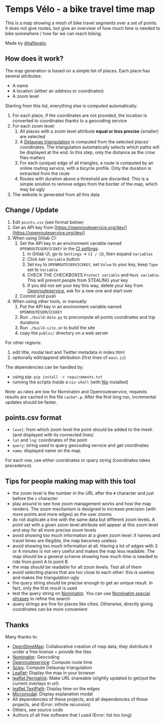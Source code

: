 Temps Vélo - a bike travel time map
===================================

This is a map showing a mesh of bike travel segments over a set of points.
It does not give routes, but give an overview of how much time is needed to bike somewhere / how far we can reach biking.

Made by [@taflevelo](https://twitter.com/taflevelo).

How does it work?
-----------------

The map generation is based on a simple list of places.
Each place has several attributes:
- A name
- A location (either an address or coordinates)
- A zoom level

Starting from this list, everything else is computed automatically:

1. For each place, if the coordinates are not provided, the location is converted to coordinates thanks to a geocoding service
2. For each zoom level:
    1. All places with a zoom level attribute **equal or less precise** (smaller) are selected
    2. A [Delaunay triangulation](https://en.wikipedia.org/wiki/Delaunay_triangulation) is computed from the selected places' coordinates. The triangulation automatically selects which paths will be displayed at the end. In this step, only the distance as the crow flies matters
    3. For each (unique) edge of all triangles, a route is computed by an online routing service, with a bicycle profile. Only the duration is extracted from the route
    4. Routes with duration above a threshold are discarded. This is a simple solution to remove edges from the border of the map, which may be ugly
3. The website is generated from all this data

Change / Update
---------------

1. Edit `points.csv` (see format below)
2. Get an API key from [https://openrouteservice.org/dev/](https://openrouteservice.org/dev/)
3. When using Gitlab CI:
    1. Set the API key in an environment variable named `OPENROUTESERVICEKEY` in the [CI settings](https://docs.gitlab.com/ee/ci/variables/#create-a-custom-variable-in-the-ui):
        1. In Gitlab UI, go to `Settings` → `CI / CD`, then expand `Variables`
        2. Click `Add Variable` button
        3. Set `Key` to `OPENROUTESERVICEKEY`, set `Value` to your key, keep `Type` set to `Variable`
        4. CHECK THE CHECKBOXES `Protect variable` and `Mask variable`. This will prevent people from STEALING your key
        5. If you did not set your key this way, delete your key from [Openrouteservice](https://openrouteservice.org/dev/), ask for a new one and start over
    2. Commit and push
4. When using other tools, or manually:
    1. Put the API key in an environment variable named `OPENROUTESERVICEKEY`
    2. Run `./build-data.py` to precompute all points coordinates and trip durations
    2. Run `./build-site.sh` to build the site
    3. copy the `public/` directory on a web server

For other regions:
1. edit title, modal text and Twitter metadata in index.html
2. optionally edit/append attribution (first lines of `main.js`)


The dependencies can be handled by:
- using pip: `pip install -r requirements.txt`
- running the scripts inside a `nix-shell` (with [Nix](https://nixos.org/) installed)

Note: as rates are low for Nominatim and Openrouteservice, requests results are cached in the file `cache*.p`. After the first long run, incremental updates should be faster.

points.csv format
-------------------

- `level`: from which zoom level the point should be added to the mesh (and displayed with its connected lines)
- `lat` and `lng`: coordinates of the point
- `query`: string used to query geocoding service and get coordinates
- `name`: displayed name on the map.

For each row, use either coordinates or query string (̀coordinates takes precedence).

Tips for people making map with this tool
-----------------------------------------

- the zoom level is the number in the URL after the `#` character and just before the `z` character
- play around to see how zoom management works and how the map renders. The zoom mechanism is designed to increase precision (with more points and more edges) as the user zooms
- do not duplicate a line with the same data but different zoom levels. A point set with a given zoom level attribute will appear at this zoom level and stay for all more precise zoom levels
- avoid showing too much information at a given zoom level: if names and travel times are illegible, the map becomes useless
- avoid showing too much information at all. Having a lot of edges with 3 or 4 minutes is not very useful and makes the map less readable. The map should be a general scheme showing how much time is needed to ride from point A to point B
- the map should be readable for all zoom levels. Test all of them
- avoid selecting places that are too close to each other: this is useless and makes the triangulation ugly
- the query string should be precise enough to get an unique result. In fact, only the first result is used
- test the query string on [Nominatim](https://nominatim.openstreetmap.org/). You can use [Nominatim special phrases](https://wiki.openstreetmap.org/wiki/Nominatim/Special_Phrases/EN) to refine the search
- query strings are fine for places like cities. Otherwise, directly giving coordinates can be more convenient

Thanks
------

Many thanks to:
- [OpenStreeMap](https://www.openstreetmap.org/): Collaborative creation of map data, they distribute it under a free license + provide the tiles
- [Nominatim](https://nominatim.openstreetmap.org/): Geocoding
- [Openrouteservice](https://openrouteservice.org/): Compute route time
- [Scipy](https://www.scipy.org/): Compute Delaunay triangulation
- [Leaflet](https://leafletjs.com/): Display the map in your browser
- [leaflet.Permalink](https://github.com/MarcChasse/leaflet.Permalink): Make URL shareable (slightly updated to get/put the current overlays in url)
- [leaflet.TextPath](https://github.com/makinacorpus/Leaflet.TextPath): Display time on the edges
- [Micromodal](https://github.com/Ghosh/micromodal): Display explanation modal
- All dependencies of these projects, and all dependencies of these projects, and (Error: infinite recursion)
- Others, see source code
- Authors of all free software that I used (Error: list too long)
